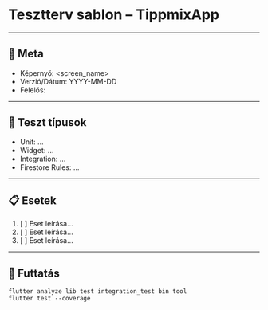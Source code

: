 # Tesztterv sablon – TippmixApp

---

## 🧭 Meta

* Képernyő: <screen_name>
* Verzió/Dátum: YYYY-MM-DD
* Felelős: <owner>

---

## 🧪 Teszt típusok

- Unit: ...
- Widget: ...
- Integration: ...
- Firestore Rules: ...

---

## 📋 Esetek

1. [ ] Eset leírása…
2. [ ] Eset leírása…
3. [ ] Eset leírása…

---

## 🔧 Futtatás

```
flutter analyze lib test integration_test bin tool
flutter test --coverage
```

